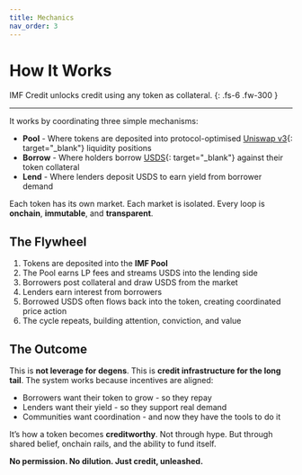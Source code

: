 ```yaml
---
title: Mechanics
nav_order: 3
---
```


# How It Works

IMF Credit unlocks credit using any token as collateral.
{: .fs-6 .fw-300 }

---

It works by coordinating three simple mechanisms:

- **Pool** - Where tokens are deposited into protocol-optimised [Uniswap v3](https://docs.uniswap.org/contracts/v3/overview){: target="_blank"} liquidity positions  
- **Borrow** - Where holders borrow [USDS](https://sky.money){: target="_blank"} against their token collateral  
- **Lend** - Where lenders deposit USDS to earn yield from borrower demand

Each token has its own market. Each market is isolated. Every loop is **onchain**, **immutable**, and **transparent**.

## The Flywheel

1. Tokens are deposited into the **IMF Pool**
2. The Pool earns LP fees and streams USDS into the lending side
3. Borrowers post collateral and draw USDS from the market
4. Lenders earn interest from borrowers
5. Borrowed USDS often flows back into the token, creating coordinated price action
6. The cycle repeats, building attention, conviction, and value

## The Outcome

This is **not leverage for degens**. This is **credit infrastructure for the long tail**. The system works because incentives are aligned:

- Borrowers want their token to grow - so they repay
- Lenders want their yield - so they support real demand
- Communities want coordination - and now they have the tools to do it

It’s how a token becomes **creditworthy**. Not through hype. But through shared belief, onchain rails, and the ability to fund itself.

**No permission. No dilution. Just credit, unleashed.**